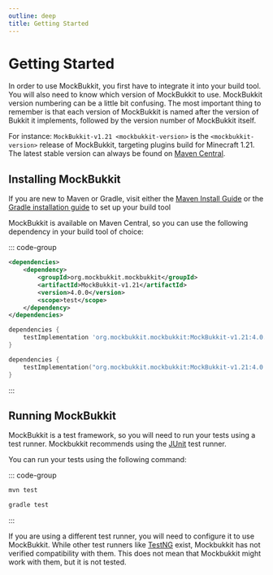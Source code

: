 ```yaml
---
outline: deep
title: Getting Started
---
```


# Getting Started

In order to use MockBukkit, you first have to integrate it into your build tool.
You will also need to know which version of MockBukkit to use.
MockBukkit version numbering can be a little bit confusing.
The most important thing to remember is that each version of MockBukkit is named after
the version of Bukkit it implements, followed by the version number of MockBukkit itself.

For instance: `MockBukkit-v1.21 <mockbukkit-version>` is the `<mockbukkit-version>`
release of MockBukkit, targeting plugins build for Minecraft 1.21.
The latest stable version can always be found on
[Maven Central](https://search.maven.org/search?q=MockBukkit).

## Installing MockBukkit

If you are new to Maven or Gradle, visit either the [Maven Install Guide](https://maven.apache.org/install.html) or
the [Gradle installation guide](https://docs.gradle.org/current/userguide/installation.html)
to set up your build tool

MockBukkit is available on Maven Central, so you can use the following dependency
in your build tool of choice:

::: code-group

```xml [Maven]
<dependencies>
    <dependency>
        <groupId>org.mockbukkit.mockbukkit</groupId>
        <artifactId>MockBukkit-v1.21</artifactId>
        <version>4.0.0</version>
        <scope>test</scope>
    </dependency>
</dependencies>
```

```groovy [Gradle]
dependencies {
    testImplementation 'org.mockbukkit.mockbukkit:MockBukkit-v1.21:4.0.0'
}
```

```kotlin [Gradle Kotlin DSL]
dependencies {
    testImplementation("org.mockbukkit.mockbukkit:MockBukkit-v1.21:4.0.0")
}
```
:::

## Running MockBukkit

MockBukkit is a test framework, so you will need to run your tests using a test runner.
Mockbukkit recommends using the [JUnit](https://junit.org/junit5/) test runner.

You can run your tests using the following command:

::: code-group

```bash [Maven]
mvn test
```

```bash [Gradle]
gradle test
```

:::

If you are using a different test runner,
you will need to configure it to use MockBukkit.
While other test runners like [TestNG](https://testng.org/) exist,
Mockbukkit has not verified compatibility with them. This does not mean that
Mockbukkit might work with them, but it is not tested.
